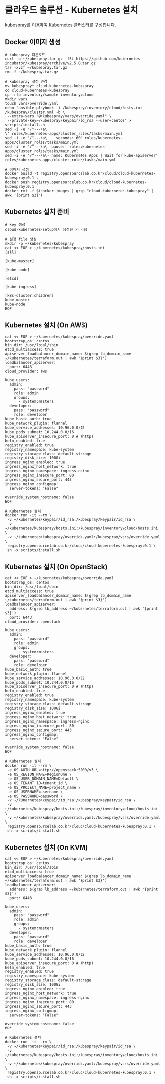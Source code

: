 # 클라우드 솔루션 - Kubernetes 설치

kubespray를 이용하여 Kubernetes 클러스터를 구성합니다.

## Docker 이미지 생성

    # kubespray 다운로드
    curl -o ~/kubespray.tar.gz -fSL https://github.com/kubernetes-incubator/kubespray/archive/v2.5.0.tar.gz
    tar -xvzf ~/kubespray.tar.gz
    rm -f ~/kubespray.tar.gz

    # kubespray 설정 변경
    mv kubespray* cloud-kubernetes-kubespray
    cd cloud-kubernetes-kubespray
    cp -rfp inventory/sample inventory/cloud
    mkdir vars
    touch vars/override.yaml
    echo 'ansible-playbook -i /kubespray/inventory/cloud/hosts.ini /kubespray/cluster.yml -b \
     --extra-vars "@/kubespray/vars/override.yaml" \
     --private-key=/kubespray/keypair/id_rsa --user=centos' > scripts/install.sh
    sed -i -e '/^---/a\
    \' roles/kubernetes-apps/cluster_roles/tasks/main.yml
    sed -i -e '/^---/a\    seconds: 60' roles/kubernetes-apps/cluster_roles/tasks/main.yml
    sed -i -e '/^---/a\  pause:' roles/kubernetes-apps/cluster_roles/tasks/main.yml
    sed -i -e '/^---/a\- name: Kubernetes Apps | Wait for kube-apiserver' roles/kubernetes-apps/cluster_roles/tasks/main.yml

    # 이미지 생성
    docker build -t registry.opensourcelab.co.kr/cloud/cloud-kubernetes-kubespray:0.1 .
    docker push registry.opensourcelab.co.kr/cloud/cloud-kubernetes-kubespray:0.1
    docker rmi -f $(docker images | grep "cloud-kubernetes-kubespray" | awk '{print $3}')

## Kubernetes 설치 준비

    # key 생성
    cloud-kubernetes-setup에서 생성한 키 사용

    # 설정 file 생성
    mkdir -p ~/kubernetes/kubespray
    cat << EOF > ~/kubernetes/kubespray/hosts.ini
    [all]
    
    [kube-master]
    
    [kube-node]
    
    [etcd]
    
    [kube-ingress]
    
    [k8s-cluster:children]
    kube-master
    kube-node
    EOF

## Kubernetes 설치 (On AWS)

    cat << EOF > ~/kubernetes/kubespray/override.yaml
    bootstrap_os: centos
    bin_dir: /usr/local/sbin
    etcd_multiaccess: true
    apiserver_loadbalancer_domain_name: $(grep lb_domain_name ~/kubernetes/terraform.out | awk '{print $3}')
    loadbalancer_apiserver:
      port: 6443
    cloud_provider: aws
    
    kube_users:
      admin:
        pass: "password"
        role: admin
        groups:
          - system:masters
      developer:
        pass: "password"
        role: developer
    kube_basic_auth: true
    kube_network_plugin: flannel
    kube_service_addresses: 10.96.0.0/12
    kube_pods_subnet: 10.244.0.0/16
    kube_apiserver_insecure_port: 0 # (http)
    helm_enabled: true
    registry_enabled: true
    registry_namespace: kube-system
    registry_storage_class: default-storage
    registry_disk_size: 100Gi
    ingress_nginx_enabled: true
    ingress_nginx_host_network: true
    ingress_nginx_namespace: ingress-nginx
    ingress_nginx_insecure_port: 80
    ingress_nginx_secure_port: 443
    ingress_nginx_configmap:
      server-tokens: "False"
    
    override_system_hostname: false
    EOF
    
    # Kubernetes 설치
    docker run -it --rm \
     -v ~/kubernetes/keypair/id_rsa:/kubespray/keypair/id_rsa \
     -v ~/kubernetes/kubespray/hosts.ini:/kubespray/inventory/cloud/hosts.ini \
     -v ~/kubernetes/kubespray/override.yaml:/kubespray/vars/override.yaml \
     registry.opensourcelab.co.kr/cloud/cloud-kubernetes-kubespray:0.1 \
     sh -x scripts/install.sh

## Kubernetes 설치 (On OpenStack)

    cat << EOF > ~/kubernetes/kubespray/override.yaml
    bootstrap_os: centos
    bin_dir: /usr/local/sbin
    etcd_multiaccess: true
    apiserver_loadbalancer_domain_name: $(grep lb_domain_name ~/kubernetes/terraform.out | awk '{print $3}')
    loadbalancer_apiserver:
      address: $(grep lb_address ~/kubernetes/terraform.out | awk '{print $3}')
      port: 6443
    cloud_provider: openstack
    
    kube_users:
      admin:
        pass: "password"
        role: admin
        groups:
          - system:masters
      developer:
        pass: "password"
        role: developer
    kube_basic_auth: true
    kube_network_plugin: flannel
    kube_service_addresses: 10.96.0.0/12
    kube_pods_subnet: 10.244.0.0/16
    kube_apiserver_insecure_port: 0 # (http)
    helm_enabled: true
    registry_enabled: true
    registry_namespace: kube-system
    registry_storage_class: default-storage
    registry_disk_size: 100Gi
    ingress_nginx_enabled: true
    ingress_nginx_host_network: true
    ingress_nginx_namespace: ingress-nginx
    ingress_nginx_insecure_port: 80
    ingress_nginx_secure_port: 443
    ingress_nginx_configmap:
      server-tokens: "False"
    
    override_system_hostname: false
    EOF
    
    # Kubernetes 설치
    docker run -it --rm \
     -e OS_AUTH_URL=http://openstack:5000/v3 \
     -e OS_REGION_NAME=RegionOne \
     -e OS_USER_DOMAIN_NAME=Default \
     -e OS_TENANT_ID=tenant_id \
     -e OS_PROJECT_NAME=project_name \
     -e OS_USERNAME=username \
     -e OS_PASSWORD=password \
     -v ~/kubernetes/keypair/id_rsa:/kubespray/keypair/id_rsa \
     -v ~/kubernetes/kubespray/hosts.ini:/kubespray/inventory/cloud/hosts.ini \
     -v ~/kubernetes/kubespray/override.yaml:/kubespray/vars/override.yaml \
     registry.opensourcelab.co.kr/cloud/cloud-kubernetes-kubespray:0.1 \
     sh -x scripts/install.sh

## Kubernetes 설치 (On KVM)

    cat << EOF > ~/kubernetes/kubespray/override.yaml
    bootstrap_os: centos
    bin_dir: /usr/local/sbin
    etcd_multiaccess: true
    apiserver_loadbalancer_domain_name: $(grep lb_domain_name ~/kubernetes/terraform.out | awk '{print $3}')
    loadbalancer_apiserver:
      address: $(grep lb_address ~/kubernetes/terraform.out | awk '{print $3}')
      port: 6443
    
    kube_users:
      admin:
        pass: "password"
        role: admin
        groups:
          - system:masters
      developer:
        pass: "password"
        role: developer
    kube_basic_auth: true
    kube_network_plugin: flannel
    kube_service_addresses: 10.96.0.0/12
    kube_pods_subnet: 10.244.0.0/16
    kube_apiserver_insecure_port: 0 # (http)
    helm_enabled: true
    registry_enabled: true
    registry_namespace: kube-system
    registry_storage_class: default-storage
    registry_disk_size: 100Gi
    ingress_nginx_enabled: true
    ingress_nginx_host_network: true
    ingress_nginx_namespace: ingress-nginx
    ingress_nginx_insecure_port: 80
    ingress_nginx_secure_port: 443
    ingress_nginx_configmap:
      server-tokens: "False"
    
    override_system_hostname: false
    EOF
    
    # Kubernetes 설치
    docker run -it --rm \
     -v ~/kubernetes/keypair/id_rsa:/kubespray/keypair/id_rsa \
     -v ~/kubernetes/kubespray/hosts.ini:/kubespray/inventory/cloud/hosts.ini \
     -v ~/kubernetes/kubespray/override.yaml:/kubespray/vars/override.yaml \
     registry.opensourcelab.co.kr/cloud/cloud-kubernetes-kubespray:0.1 \
     sh -x scripts/install.sh
